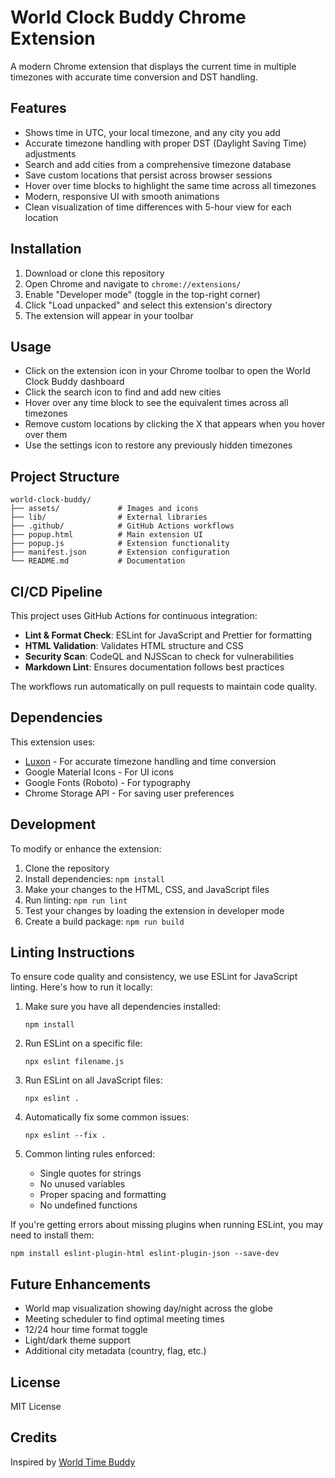 # World Clock Buddy Chrome Extension

A modern Chrome extension that displays the current time in multiple timezones with accurate time conversion and DST handling.

## Features

- Shows time in UTC, your local timezone, and any city you add
- Accurate timezone handling with proper DST (Daylight Saving Time) adjustments
- Search and add cities from a comprehensive timezone database
- Save custom locations that persist across browser sessions
- Hover over time blocks to highlight the same time across all timezones
- Modern, responsive UI with smooth animations
- Clean visualization of time differences with 5-hour view for each location

## Installation

1. Download or clone this repository
2. Open Chrome and navigate to `chrome://extensions/`
3. Enable "Developer mode" (toggle in the top-right corner)
4. Click "Load unpacked" and select this extension's directory
5. The extension will appear in your toolbar

## Usage

- Click on the extension icon in your Chrome toolbar to open the World Clock Buddy dashboard
- Click the search icon to find and add new cities
- Hover over any time block to see the equivalent times across all timezones
- Remove custom locations by clicking the X that appears when you hover over them
- Use the settings icon to restore any previously hidden timezones

## Project Structure

```
world-clock-buddy/
├── assets/             # Images and icons
├── lib/                # External libraries
├── .github/            # GitHub Actions workflows
├── popup.html          # Main extension UI
├── popup.js            # Extension functionality
├── manifest.json       # Extension configuration
└── README.md           # Documentation
```

## CI/CD Pipeline

This project uses GitHub Actions for continuous integration:

- **Lint & Format Check**: ESLint for JavaScript and Prettier for formatting
- **HTML Validation**: Validates HTML structure and CSS
- **Security Scan**: CodeQL and NJSScan to check for vulnerabilities
- **Markdown Lint**: Ensures documentation follows best practices

The workflows run automatically on pull requests to maintain code quality.

## Dependencies

This extension uses:
- [Luxon](https://moment.github.io/luxon/) - For accurate timezone handling and time conversion
- Google Material Icons - For UI icons
- Google Fonts (Roboto) - For typography
- Chrome Storage API - For saving user preferences

## Development

To modify or enhance the extension:

1. Clone the repository
2. Install dependencies: `npm install`
3. Make your changes to the HTML, CSS, and JavaScript files
4. Run linting: `npm run lint`
5. Test your changes by loading the extension in developer mode
6. Create a build package: `npm run build`

## Linting Instructions

To ensure code quality and consistency, we use ESLint for JavaScript linting. Here's how to run it locally:

1. Make sure you have all dependencies installed:
   ```
   npm install
   ```

2. Run ESLint on a specific file:
   ```
   npx eslint filename.js
   ```

3. Run ESLint on all JavaScript files:
   ```
   npx eslint .
   ```

4. Automatically fix some common issues:
   ```
   npx eslint --fix .
   ```

5. Common linting rules enforced:
   - Single quotes for strings
   - No unused variables
   - Proper spacing and formatting
   - No undefined functions

If you're getting errors about missing plugins when running ESLint, you may need to install them:
```
npm install eslint-plugin-html eslint-plugin-json --save-dev
```

## Future Enhancements

- World map visualization showing day/night across the globe
- Meeting scheduler to find optimal meeting times
- 12/24 hour time format toggle
- Light/dark theme support
- Additional city metadata (country, flag, etc.)

## License

MIT License

## Credits

Inspired by [World Time Buddy](https://www.worldtimebuddy.com/) 
